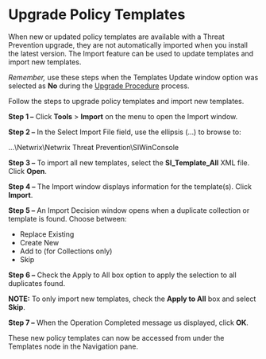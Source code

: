 # Upgrade Policy Templates

When new or updated policy templates are available with a Threat Prevention upgrade, they are not
automatically imported when you install the latest version. The Import feature can be used to update
templates and import new templates.

_Remember,_ use these steps when the Templates Update window option was selected as **No** during
the [Upgrade Procedure](/docs/threatprevention/7.5/install/upgrade/overview.md) process.

Follow the steps to upgrade policy templates and import new templates.

**Step 1 –** Click **Tools** > **Import** on the menu to open the Import window.

**Step 2 –** In the Select Import File field, use the ellipsis (…) to browse to:

…\Netwrix\Netwrix Threat Prevention\SIWinConsole

**Step 3 –** To import all new templates, select the **SI_Template_All** XML file. Click **Open**.

**Step 4 –** The Import window displays information for the template(s). Click **Import**.

**Step 5 –** An Import Decision window opens when a duplicate collection or template is found.
Choose between:

- Replace Existing
- Create New
- Add to (for Collections only)
- Skip

**Step 6 –** Check the Apply to All box option to apply the selection to all duplicates found.

**NOTE:** To only import new templates, check the **Apply to All** box and select **Skip**.

**Step 7 –** When the Operation Completed message us displayed, click **OK**.

These new policy templates can now be accessed from under the Templates node in the Navigation pane.
